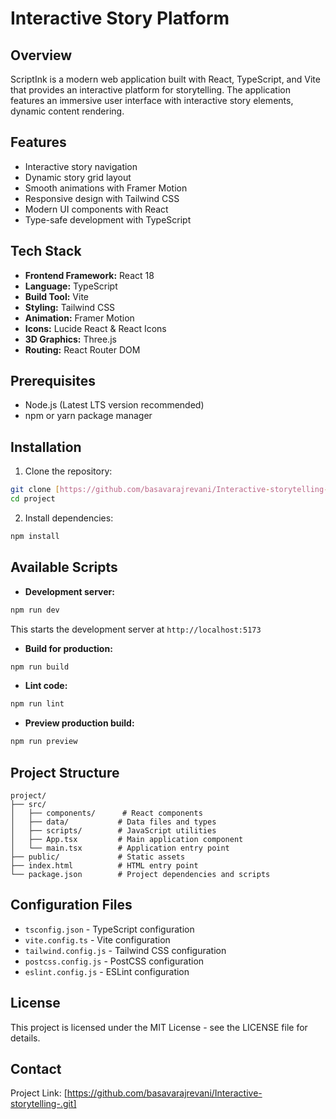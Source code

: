 # Interactive Story Platform

## Overview
ScriptInk is a modern web application built with React, TypeScript, and Vite that provides an interactive platform for storytelling. The application features an immersive user interface with interactive story elements, dynamic content rendering.

## Features
- Interactive story navigation
- Dynamic story grid layout
- Smooth animations with Framer Motion
- Responsive design with Tailwind CSS
- Modern UI components with React
- Type-safe development with TypeScript

## Tech Stack
- **Frontend Framework:** React 18
- **Language:** TypeScript
- **Build Tool:** Vite
- **Styling:** Tailwind CSS
- **Animation:** Framer Motion
- **Icons:** Lucide React & React Icons
- **3D Graphics:** Three.js
- **Routing:** React Router DOM

## Prerequisites
- Node.js (Latest LTS version recommended)
- npm or yarn package manager

## Installation

1. Clone the repository:
```bash
git clone [https://github.com/basavarajrevani/Interactive-storytelling-.git]
cd project
```

2. Install dependencies:
```bash
npm install
```

## Available Scripts

- **Development server:**
```bash
npm run dev
```
This starts the development server at `http://localhost:5173`

- **Build for production:**
```bash
npm run build
```

- **Lint code:**
```bash
npm run lint
```

- **Preview production build:**
```bash
npm run preview
```

## Project Structure
```
project/
├── src/
│   ├── components/      # React components
│   ├── data/           # Data files and types
│   ├── scripts/        # JavaScript utilities
│   ├── App.tsx         # Main application component
│   └── main.tsx        # Application entry point
├── public/             # Static assets
├── index.html          # HTML entry point
└── package.json        # Project dependencies and scripts
```

## Configuration Files
- `tsconfig.json` - TypeScript configuration
- `vite.config.ts` - Vite configuration
- `tailwind.config.js` - Tailwind CSS configuration
- `postcss.config.js` - PostCSS configuration
- `eslint.config.js` - ESLint configuration


## License
This project is licensed under the MIT License - see the LICENSE file for details.

## Contact
Project Link: [https://github.com/basavarajrevani/Interactive-storytelling-.git]
